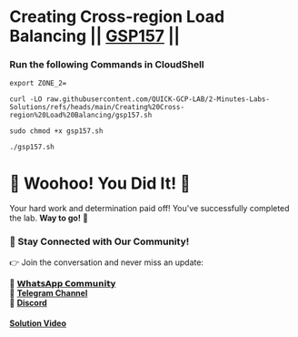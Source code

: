 # Creating Cross-region Load Balancing || [GSP157](https://www.cloudskillsboost.google/focuses/642?parent=catalog) ||

### Run the following Commands in CloudShell

```
export ZONE_2=
```
```
curl -LO raw.githubusercontent.com/QUICK-GCP-LAB/2-Minutes-Labs-Solutions/refs/heads/main/Creating%20Cross-region%20Load%20Balancing/gsp157.sh

sudo chmod +x gsp157.sh

./gsp157.sh
```

# 🎉 Woohoo! You Did It! 🎉

Your hard work and determination paid off!
You've successfully completed the lab. **Way to go!** 🚀

### 💬 Stay Connected with Our Community!

👉 Join the conversation and never miss an update:

💚 [**𝗪𝗵𝗮𝘁𝘀𝗔𝗽𝗽 𝗖𝗼𝗺𝗺𝘂𝗻𝗶𝘁𝘆**](https://chat.whatsapp.com/FYKYrKwcwYDE2Xl08SEi7D) <br>
📢 [**Telegram Channel**](https://t.me/+e1HQkO3ao2FmMGQ1) <br>
👥 [**Discord**](https://discord.gg/VzBN22adUC)

#### [Solution Video](https://www.youtube.com/@officialSheBright)

